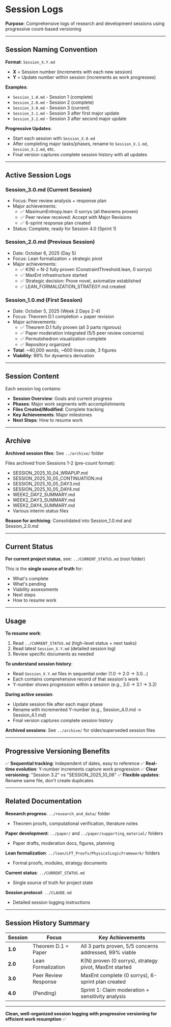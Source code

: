 # Session Logs

**Purpose**: Comprehensive logs of research and development sessions using progressive count-based versioning

---

## Session Naming Convention

**Format**: `Session_X.Y.md`
- **X** = Session number (increments with each new session)
- **Y** = Update number within session (increments as work progresses)

**Examples**:
- `Session_1.0.md` - Session 1 (complete)
- `Session_2.0.md` - Session 2 (complete)
- `Session_3.0.md` - Session 3 (current)
- `Session_3.1.md` - Session 3 after first major update
- `Session_3.2.md` - Session 3 after second major update

**Progressive Updates**:
- Start each session with `Session_X.0.md`
- After completing major tasks/phases, rename to `Session_X.1.md`, `Session_X.2.md`, etc.
- Final version captures complete session history with all updates

---

## Active Session Logs

### **Session_3.0.md** (Current Session)
- Focus: Peer review analysis + response plan
- Major achievements:
  - ✅ MaximumEntropy.lean: 0 sorrys (all theorems proven)
  - ✅ Peer review received: Accept with Major Revisions
  - ✅ 6-sprint response plan created
- Status: Complete, ready for Session 4.0 (Sprint 1)

### **Session_2.0.md** (Previous Session)
- Date: October 6, 2025 (Day 5)
- Focus: Lean formalization + strategic pivot
- Major achievements:
  - ✅ K(N) = N-2 fully proven (ConstraintThreshold.lean, 0 sorrys)
  - ✅ MaxEnt infrastructure started
  - ✅ Strategic decision: Prove novel, axiomatize established
  - ✅ LEAN_FORMALIZATION_STRATEGY.md created

### **Session_1.0.md** (First Session)
- Date: October 5, 2025 (Week 2 Days 2-4)
- Focus: Theorem D.1 completion + paper revision
- Major achievements:
  - ✅ Theorem D.1 fully proven (all 3 parts rigorous)
  - ✅ Paper moderation integrated (5/5 peer review concerns)
  - ✅ Permutohedron visualization complete
  - ✅ Repository organized
- **Total**: ~40,000 words, ~600 lines code, 3 figures
- **Viability**: 99% for dynamics derivation

---

## Session Content

Each session log contains:
- **Session Overview**: Goals and current progress
- **Phases**: Major work segments with accomplishments
- **Files Created/Modified**: Complete tracking
- **Key Achievements**: Major milestones
- **Next Steps**: How to resume work

---

## Archive

**Archived session files**: See `../archive/` folder

Files archived from Sessions 1-2 (pre-count format):
- SESSION_2025_10_04_WRAPUP.md
- SESSION_2025_10_05_CONTINUATION.md
- SESSION_2025_10_05_DAY3.md
- SESSION_2025_10_05_DAY4.md
- WEEK2_DAY2_SUMMARY.md
- WEEK2_DAY3_SUMMARY.md
- WEEK2_DAY4_SUMMARY.md
- Various interim status files

**Reason for archiving**: Consolidated into Session_1.0.md and Session_2.0.md

---

## Current Status

**For current project status**, see: `../CURRENT_STATUS.md` (root folder)

This is the **single source of truth** for:
- What's complete
- What's pending
- Viability assessments
- Next steps
- How to resume work

---

## Usage

**To resume work**:
1. Read `../CURRENT_STATUS.md` (high-level status + next tasks)
2. Read latest `Session_X.Y.md` (detailed session log)
3. Review specific documents as needed

**To understand session history**:
- Read `Session_X.Y.md` files in sequential order (1.0 → 2.0 → 3.0...)
- Each contains comprehensive record of that session's work
- Y-number shows progression within a session (e.g., 3.0 → 3.1 → 3.2)

**During active session**:
- Update session file after each major phase
- Rename with incremented Y-number (e.g., Session_4.0.md → Session_4.1.md)
- Final version captures complete session history

**Archived sessions**: See `../archive/` for older/superseded session files

---

## Progressive Versioning Benefits

✅ **Sequential tracking**: Independent of dates, easy to reference
✅ **Real-time evolution**: Y-number increments capture work progression
✅ **Clear versioning**: "Session 3.2" vs "SESSION_2025_10_06"
✅ **Flexible updates**: Rename same file, don't create duplicates

---

## Related Documentation

**Research progress**: `../research_and_data/` folder
- Theorem proofs, computational verification, literature notes

**Paper development**: `../paper/` and `../paper/supporting_material/` folders
- Paper drafts, moderation docs, figures, planning

**Lean formalization**: `../lean/LFT_Proofs/PhysicalLogicFramework/` folders
- Formal proofs, modules, strategy documents

**Current status**: `../CURRENT_STATUS.md`
- Single source of truth for project state

**Session protocol**: `../CLAUDE.md`
- Detailed session logging instructions

---

## Session History Summary

| Session | Focus | Key Achievements |
|---------|-------|------------------|
| **1.0** | Theorem D.1 + Paper | All 3 parts proven, 5/5 concerns addressed, 99% viable |
| **2.0** | Lean Formalization | K(N) proven (0 sorrys), strategy pivot, MaxEnt started |
| **3.0** | Peer Review Response | MaxEnt complete (0 sorrys), 6-sprint plan created |
| **4.0** | (Pending) | Sprint 1: Claim moderation + sensitivity analysis |

---

**Clean, well-organized session logging with progressive versioning for efficient work resumption** ✅

